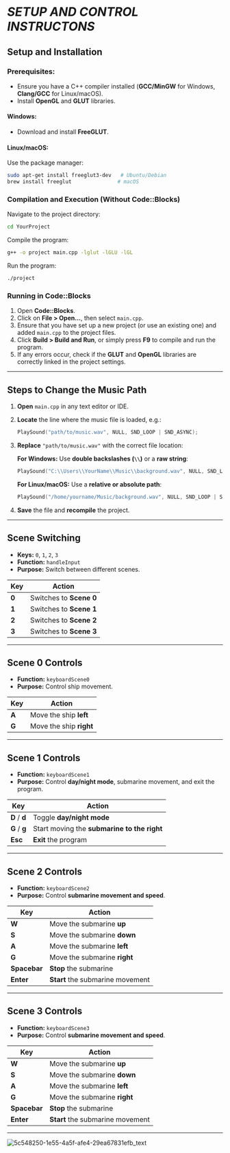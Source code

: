 

# *SETUP AND CONTROL INSTRUCTONS*

## **Setup and Installation**  

### **Prerequisites:**  
- Ensure you have a C++ compiler installed (**GCC/MinGW** for Windows, **Clang/GCC** for Linux/macOS).  
- Install **OpenGL** and **GLUT** libraries.  

#### **Windows:**  
- Download and install **FreeGLUT**.  

#### **Linux/macOS:**  
Use the package manager:  
```sh
sudo apt-get install freeglut3-dev   # Ubuntu/Debian
brew install freeglut               # macOS
```  

### **Compilation and Execution (Without Code::Blocks)**  

Navigate to the project directory:  
```sh
cd YourProject
```  

Compile the program:  
```sh
g++ -o project main.cpp -lglut -lGLU -lGL
```  

Run the program:  
```sh
./project
```  

### **Running in Code::Blocks**  
1. Open **Code::Blocks**.  
2. Click on **File > Open...**, then select `main.cpp`.  
3. Ensure that you have set up a new project (or use an existing one) and added `main.cpp` to the project files.  
4. Click **Build > Build and Run**, or simply press **F9** to compile and run the program.  
5. If any errors occur, check if the **GLUT** and **OpenGL** libraries are correctly linked in the project settings.  

---

## **Steps to Change the Music Path**  

1. **Open** `main.cpp` in any text editor or IDE.  
2. **Locate** the line where the music file is loaded, e.g.:  
   ```cpp
   PlaySound("path/to/music.wav", NULL, SND_LOOP | SND_ASYNC);
   ```  
3. **Replace** `"path/to/music.wav"` with the correct file location:  

   **For Windows:** Use **double backslashes (`\\`)** or a **raw string**:  
     ```cpp
     PlaySound("C:\\Users\\YourName\\Music\\background.wav", NULL, SND_LOOP | SND_ASYNC);
     ```  
    **For Linux/macOS:** Use a **relative or absolute path**:  
     ```cpp
     PlaySound("/home/yourname/Music/background.wav", NULL, SND_LOOP | SND_ASYNC);
     ```  
4. **Save** the file and **recompile** the project.  

---

## **Scene Switching**  

- **Keys:** `0`, `1`, `2`, `3`  
- **Function:** `handleInput`  
- **Purpose:** Switch between different scenes.  

| **Key** | **Action** |
|---------|-----------|
| **0**   | Switches to **Scene 0** |
| **1**   | Switches to **Scene 1** |
| **2**   | Switches to **Scene 2** |
| **3**   | Switches to **Scene 3** |

---

## **Scene 0 Controls**  

- **Function:** `keyboardScene0`  
- **Purpose:** Control ship movement.  

| **Key** | **Action** |
|---------|-----------|
| **A**   | Move the ship **left** |
| **G**   | Move the ship **right** |

---

## **Scene 1 Controls**  

- **Function:** `keyboardScene1`  
- **Purpose:** Control **day/night mode**, submarine movement, and exit the program.  

| **Key** | **Action** |
|---------|-----------|
| **D** / **d** | Toggle **day/night mode** |
| **G** / **g** | Start moving the **submarine to the right** |
| **Esc** | **Exit** the program |

---

## **Scene 2 Controls**  

- **Function:** `keyboardScene2`  
- **Purpose:** Control **submarine movement and speed**.  

| **Key** | **Action** |
|---------|-----------|
| **W**   | Move the submarine **up** |
| **S**   | Move the submarine **down** |
| **A**   | Move the submarine **left** |
| **G**   | Move the submarine **right** |
| **Spacebar** | **Stop** the submarine |
| **Enter** | **Start** the submarine movement |

---

## **Scene 3 Controls**  

- **Function:** `keyboardScene3`  
- **Purpose:** Control **submarine movement and speed**.  

| **Key** | **Action** |
|---------|-----------|
| **W**   | Move the submarine **up** |
| **S**   | Move the submarine **down** |
| **A**   | Move the submarine **left** |
| **G**   | Move the submarine **right** |
| **Spacebar** | **Stop** the submarine |
| **Enter** | **Start** the submarine movement |

---


![5c548250-1e55-4a5f-afe4-29ea67831efb_text](https://github.com/user-attachments/assets/f5aac107-c85b-4384-adf9-834bfb09e01d)

